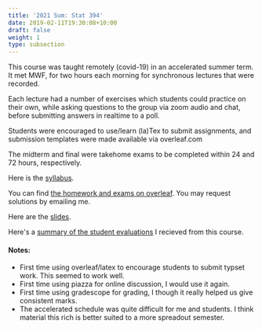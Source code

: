 ```yaml
---
title: '2021 Sum: Stat 394'
date: 2019-02-11T19:30:08+10:00
draft: false
weight: 1
type: subsection
---
```


This course was taught remotely (covid-19) in an accelerated summer
term. It met MWF, for two hours each morning for synchronous lectures
that were recorded.

Each lecture had a number of exercises which
students could practice on their own, while asking questions to the
group via zoom audio and chat, before submitting answers in realtime
to a poll.

Students were encouraged to use/learn (la)Tex to submit assignments,
and submission templates were made available via overleaf.com

The midterm and final were takehome exams to be completed within 24
and 72 hours, respectively.

Here is the [syllabus](./syllabus_stat394_sum2021.pdf).

You can find [the homework and exams on overleaf](https://www.overleaf.com/read/dhyjfpdttrwh). You may request solutions by emailing me.

Here are the [slides](slides).

Here's a [summary of the student evaluations](evaluations.pdf) I recieved from this course.

#### Notes:
* First time using overleaf/latex to encourage students to submit typset work. This seemed to work well.
* First time using piazza for online discussion, I would use it again.
* First time using gradescope for grading, I though it really helped us give consistent marks.
* The accelerated schedule was quite difficult for me and students. I think material this rich is better suited to a more spreadout semester.